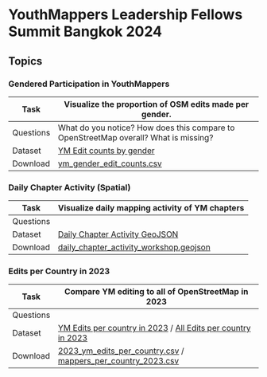 # YouthMappers Leadership Fellows Summit Bangkok 2024

Topics
---

### Gendered Participation in YouthMappers

|Task | Visualize the proportion of OSM edits made per gender. |
|-------|-----------------------|
|Questions | What do you notice? How does this compare to OpenStreetMap overall? What is missing? |
|Dataset| [YM Edit counts by gender](https://github.com/youthmappers/YMBKK2024/blob/main/ym_gender_edit_counts.csv) |
|Download| [ym_gender_edit_counts.csv](https://raw.githubusercontent.com/youthmappers/YMBKK2024/main/ym_gender_edit_counts.csv) |


### Daily Chapter Activity (Spatial) 
|Task | Visualize daily mapping activity of YM chapters |
|-----|-----------------------------------|
|Questions |  |
|Dataset | [Daily Chapter Activity GeoJSON ](https://github.com/youthmappers/YMBKK2024/blob/main/daily_chapter_activity_workshop.geojson) |
|Download | [daily_chapter_activity_workshop.geojson](https://raw.githubusercontent.com/youthmappers/YMBKK2024/main/daily_chapter_activity_workshop.geojson) |


### Edits per Country in 2023
|Task | Compare YM editing to all of OpenStreetMap in 2023 |
|-----|-----------------------------------|
|Questions |  |
|Dataset | [YM Edits per country in 2023](https://github.com/youthmappers/YMBKK2024/blob/main/2023_ym_edits_per_country.csv) / [All Edits per country in 2023](https://github.com/youthmappers/YMBKK2024/blob/main/mappers_per_country_2023.csv) |
|Download | [2023_ym_edits_per_country.csv](https://raw.githubusercontent.com/youthmappers/YMBKK2024/main/2023_ym_edits_per_country.csv) / [mappers_per_country_2023.csv](https://raw.githubusercontent.com/youthmappers/YMBKK2024/main/mappers_per_country_2023.csv)

